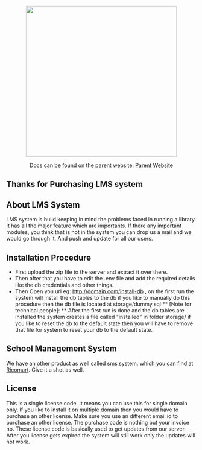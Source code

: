 <p align="center"><a href="https://laravel.com" target="_blank">
<img src="https://library-management.com/uploads/60196c0c6f3a8_logo_.png" width="400"></a></p>

<p align="center">
Docs can be found on the parent website.
<a href="https://library-management.com">Parent Website</a>
</p>

## Thanks for Purchasing LMS system
## About LMS System 

LMS system is build keeping in mind the problems faced in running a library.
It has all the major feature which are importants. If there any important modules,
you think that is not in the system you can drop us a mail and we would go through it.
And push and update for all our users.


## Installation Procedure

- First upload the zip file to the server and extract it over there.
- Then after that you have to edit the .env file and add the required details like the db
credentials and other things.
- Then Open you url eg: http://domain.com/install-db , on the first run the system will install the db tables to the db
if you like to manually do this procedure then the db file is located at
storage/dummy.sql
** [Note for technical people]: ** After the first run is done and the db tables are installed the system creates a file called 
"installed" in folder storage/ if you like to reset the db to the default state
then you will have to remove that file for system to reset your db to the default state.

## School Management System
We have an other product as well called sms system.
 which you can find at [Ricomart](http://ricomart.com). Give it a shot as well.

## License

This is a single license code. It means you can use this for single domain only. If you like to install it on multiple domain then you would have to purchase an other license.
Make sure you use an different email id to purchase an other license. 
The purchase code is nothing but your invoice no. 
These license code is basically used to get updates from our server.
After you license gets expired the system will still work only the 
updates will not work.
